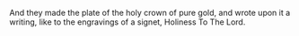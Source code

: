 And they made the plate of the holy crown of pure gold, and wrote upon it a writing, like to the engravings of a signet, Holiness To The Lord.
